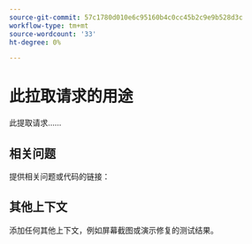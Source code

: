 ```yaml
---
source-git-commit: 57c1780d010e6c95160b4c0cc45b2c9e9b528d3c
workflow-type: tm+mt
source-wordcount: '33'
ht-degree: 0%

---
```

# 此拉取请求的用途

此提取请求……

## 相关问题

提供相关问题或代码的链接：

<!-- 
Provide links to any issues tracking this work.

If you are fixing a GitHub issue, using the [GitHub keyword format](https://help.github.com/en/articles/closing-issues-using-keywords#closing-an-issue-in-a-different-repository) closes the issue when this pull request is merged. Example: `Fixes #1234`. -->

## 其他上下文

添加任何其他上下文，例如屏幕截图或演示修复的测试结果。

<!--
Thank you for taking the time to contribute to our documentation.
-->

